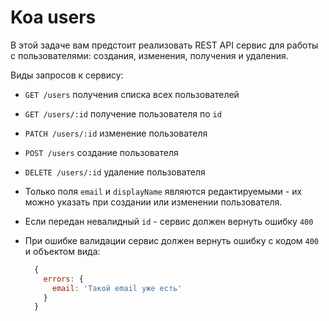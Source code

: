 # Koa users

В этой задаче вам предстоит реализовать REST API сервис для работы с пользователями: создания, изменения, получения и
удаления.


Виды запросов к сервису:

- `GET /users` получения списка всех пользователей
- `GET /users/:id` получение пользователя по `id`
- `PATCH /users/:id` изменение пользователя
- `POST /users` создание пользователя 
- `DELETE /users/:id` удаление пользователя


- Только поля `email` и `displayName` являются редактируемыми - их можно указать при создании или изменении пользователя.
- Если передан невалидный `id` - сервис должен вернуть ошибку `400`
- При ошибке валидации сервис должен вернуть ошибку с кодом `400` и объектом вида:
    ```js
      {
        errors: {
          email: 'Такой email уже есть'
        }
      }
    ```
